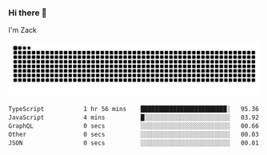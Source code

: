 ### Hi there 👋
I'm Zack

![](https://raw.githubusercontent.com/z4cki/z4cki/refs/heads/output/github-contribution-grid-snake.svg)
<!--START_SECTION:waka-->

```txt
TypeScript           1 hr 56 mins    ████████████████████████░   95.36 %
JavaScript           4 mins          █░░░░░░░░░░░░░░░░░░░░░░░░   03.92 %
GraphQL              0 secs          ░░░░░░░░░░░░░░░░░░░░░░░░░   00.66 %
Other                0 secs          ░░░░░░░░░░░░░░░░░░░░░░░░░   00.03 %
JSON                 0 secs          ░░░░░░░░░░░░░░░░░░░░░░░░░   00.01 %
```

<!--END_SECTION:waka-->
